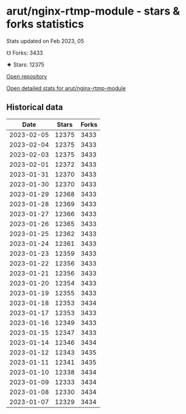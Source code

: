 # arut/nginx-rtmp-module - stars & forks statistics

Stats updated on Feb 2023, 05

☋ Forks: 3433

★ Stars: 12375

[Open repository](https://github.com/arut/nginx-rtmp-module)

[Open detailed stats for arut/nginx-rtmp-module](https://reviewgithub.com/rep/arut/nginx-rtmp-module)

## Historical data
| Date | Stars | Forks |
|------|-------|-------|
| 2023-02-05 | 12375 | 3433 | 
| 2023-02-04 | 12375 | 3433 | 
| 2023-02-03 | 12375 | 3433 | 
| 2023-02-01 | 12372 | 3433 | 
| 2023-01-31 | 12370 | 3433 | 
| 2023-01-30 | 12370 | 3433 | 
| 2023-01-29 | 12368 | 3433 | 
| 2023-01-28 | 12369 | 3433 | 
| 2023-01-27 | 12366 | 3433 | 
| 2023-01-26 | 12365 | 3433 | 
| 2023-01-25 | 12362 | 3433 | 
| 2023-01-24 | 12361 | 3433 | 
| 2023-01-23 | 12359 | 3433 | 
| 2023-01-22 | 12356 | 3433 | 
| 2023-01-21 | 12356 | 3433 | 
| 2023-01-20 | 12354 | 3433 | 
| 2023-01-19 | 12355 | 3433 | 
| 2023-01-18 | 12353 | 3434 | 
| 2023-01-17 | 12353 | 3433 | 
| 2023-01-16 | 12349 | 3433 | 
| 2023-01-15 | 12347 | 3433 | 
| 2023-01-14 | 12346 | 3434 | 
| 2023-01-12 | 12343 | 3435 | 
| 2023-01-11 | 12341 | 3435 | 
| 2023-01-10 | 12338 | 3434 | 
| 2023-01-09 | 12333 | 3434 | 
| 2023-01-08 | 12330 | 3434 | 
| 2023-01-07 | 12329 | 3434 | 

